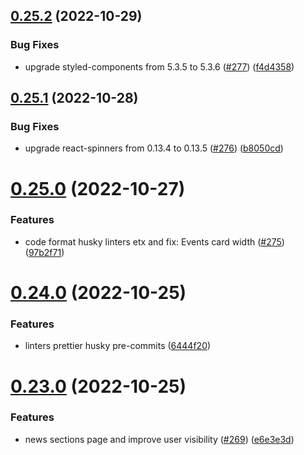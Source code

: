 ## [0.25.2](https://github.com/thecyberworld/thecyberhub.org/compare/v0.25.1...v0.25.2) (2022-10-29)


### Bug Fixes

* upgrade styled-components from 5.3.5 to 5.3.6 ([#277](https://github.com/thecyberworld/thecyberhub.org/issues/277)) ([f4d4358](https://github.com/thecyberworld/thecyberhub.org/commit/f4d43589290b13233433dce8ce64ee9b39e38fd5))



## [0.25.1](https://github.com/thecyberworld/thecyberhub.org/compare/v0.25.0...v0.25.1) (2022-10-28)


### Bug Fixes

* upgrade react-spinners from 0.13.4 to 0.13.5 ([#276](https://github.com/thecyberworld/thecyberhub.org/issues/276)) ([b8050cd](https://github.com/thecyberworld/thecyberhub.org/commit/b8050cd933f4fbd42d79b872cd98509e393d2ffc))



# [0.25.0](https://github.com/thecyberworld/thecyberhub.org/compare/v0.24.0...v0.25.0) (2022-10-27)


### Features

* code format husky linters etx and fix: Events card width ([#275](https://github.com/thecyberworld/thecyberhub.org/issues/275)) ([97b2f71](https://github.com/thecyberworld/thecyberhub.org/commit/97b2f713ea99943a8c9579d0d8142966fa136f4d))



# [0.24.0](https://github.com/thecyberworld/thecyberhub.org/compare/v0.23.0...v0.24.0) (2022-10-25)


### Features

* linters prettier husky pre-commits ([6444f20](https://github.com/thecyberworld/thecyberhub.org/commit/6444f20adf3bec2b31062d3ab031d0898cfe59ae))



# [0.23.0](https://github.com/thecyberworld/thecyberhub.org/compare/v0.22.0...v0.23.0) (2022-10-25)


### Features

* news sections page and improve user visibility ([#269](https://github.com/thecyberworld/thecyberhub.org/issues/269)) ([e6e3e3d](https://github.com/thecyberworld/thecyberhub.org/commit/e6e3e3d4584adff068a51b4075661a0c378fc89a))



